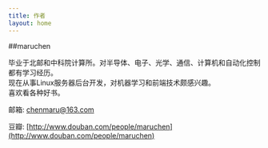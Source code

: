 ```yaml
---
title: 作者
layout: home
---
```

  
##maruchen

毕业于北邮和中科院计算所。对半导体、电子、光学、通信、计算机和自动化控制都有学习经历。  
现在从事Linux服务器后台开发，对机器学习和前端技术颇感兴趣。   
喜欢看各种好书。


邮箱: [chenmaru@163.com](mailto:chenmaru@163.com)

豆瓣: [http://www.douban.com/people/maruchen](http://www.douban.com/people/maruchen)

